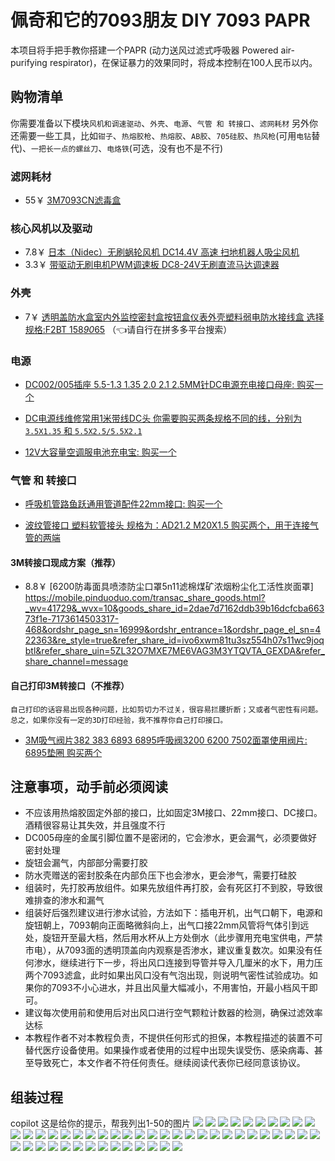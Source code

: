 # 佩奇和它的7093朋友 DIY 7093 PAPR

本项目将手把手教你搭建一个PAPR (动力送风过滤式呼吸器 Powered air-purifying respirator)，在保证暴力的效果同时，将成本控制在100人民币以内。

## 购物清单

你需要准备以下模块`风机和调速驱动`、`外壳`、`电源`、`气管 和 转接口`、`滤网耗材`
另外你还需要一些工具，比如`钳子`、`热熔胶枪`、`热熔胶`、`AB胶`、`705硅胶`、`热风枪`(可用`电钻`替代)、`一把长一点的螺丝刀`、`电烙铁`(可选，没有也不是不行)

### 滤网耗材

- 55￥ [3M7093CN滤毒盒](https://mobile.pinduoduo.com/transac_share_goods.html?_wv=41729&_wvx=10&goods_share_id=2dae7d7162ddb39b16dcfcba66373f1e-5173615188863-468&ordshr_page_sn=16999&ordshr_entrance=1&ordshr_page_el_sn=422363&re_style=true&refer_share_id=rtnezhjymukfn7jihv9mg0x7sfiy0ht8&refer_share_uin=5ZL32O7MXE7ME6VAG3M3YTQVTA_GEXDA&refer_share_channel=message)

### 核心风机以及驱动

- 7.8￥ [日本（Nidec）无刷蜗轮风机 DC14.4V 高速 扫地机器人吸尘风机](https://item.taobao.com/item.htm?spm=a1z09.2.0.0.9c0d2e8dZHmP4H&id=718315362174&_u=32d3muenbf90)
- 3.3￥ [带驱动无刷电机PWM调速板 DC8-24V无刷直流马达调速器](https://item.taobao.com/item.htm?spm=a1z09.2.0.0.9c0d2e8dZHmP4H&id=676307415459&_u=32d3muen34d2)

### 外壳

- 7￥ [透明盖防水盒室内外监控密封盒按钮盒仪表外壳塑料弱电防水接线盒 选择规格:F2BT 158*90*65](https://mobile.pinduoduo.com/transac_share_goods.html?_wv=41729&_wvx=10&goods_share_id=2dae7d7162ddb39b16dcfcba66373f1e-6173614017119-468&ordshr_page_sn=16999&ordshr_entrance=1&ordshr_page_el_sn=422363&re_style=true&refer_share_id=8zc3sig5n9uhu5nj7y0ai5rfexfm27jz&refer_share_uin=5ZL32O7MXE7ME6VAG3M3YTQVTA_GEXDA&refer_share_channel=message&has_check_gray=true&_x_share_id=8zc3sig5n9uhu5nj7y0ai5rfexfm27jz&refer_page_name=transac_share_goods&refer_page_id=889990_1688378839958_lhy7rp7nt4&refer_page_sn=889990) （👈请自行在拼多多平台搜索）

### 电源

- [DC002/005插座 5.5-1.3 1.35 2.0 2.1 2.5MM针DC电源充电接口母座: 购买一个](https://item.taobao.com/item.htm?spm=a21n57.1.0.0.4cd6523cXdlo5y&id=596616901501&ns=1&abbucket=0#detail)


- [DC电源线维修常用1米带线DC头 你需要购买两条规格不同的线，分别为`3.5X1.35` 和 `5.5X2.5/5.5X2.1`](D41729%26_wvx%3D10%26goods_share_id%3D2dae7d7162ddb39b16dcfcba66373f1e-3173614626821-468%26ordshr_page_sn%3D16999%26ordshr_entrance%3D1%26ordshr_page_el_sn%3D422363%26re_style%3Dtrue%26refer_share_id%3Dsma7jzfm31iuyaoho817l8i5vo41ig4b%26refer_share_uin%3D5ZL32O7MXE7ME6VAG3M3YTQVTA_GEXDA%26refer_share_channel%3Dmessage&_x_share_id=sma7jzfm31iuyaoho817l8i5vo41ig4b&refer_page_name=transac_share_goods&refer_page_id=889990_1688379440755_fuu6cvkwks&refer)

- [12V大容量空调服电池充电宝: 购买一个](https://mobile.pinduoduo.com/transac_share_goods.html?_wv=41729&_wvx=10&goods_share_id=2dae7d7162ddb39b16dcfcba66373f1e-2172594334630-468&ordshr_page_sn=16999&ordshr_entrance=1&ordshr_page_el_sn=422363&re_style=true&refer_share_id=2sv3rz2oiimy2hxm88dnesktf5qpmnix&refer_share_uin=5ZL32O7MXE7ME6VAG3M3YTQVTA_GEXDA&refer_share_channel=message&has_check_gray=true&_x_share_id=2sv3rz2oiimy2hxm88dnesktf5qpmnix&refer_page_name=transac_share_goods&refer_page_id=889990_1687359143742_4uaaw0i8wx&refer_page_sn=889990)

### 气管 和 转接口

- [呼吸机管路鱼跃通用管道配件22mm接口: 购买一个](https://mobile.yangkeduo.com/goods.html?goods_id=31158500752&page_from=101&pxq_secret_key=LIBAB7G7ZWJC2QDB6FITPSSBI4IXNYEOZ7FJIALNUABT4K65SV5Q&_oak_share_snapshot_num=1980&_oak_share_time=1687356648&share_uin=5ZL32O7MXE7ME6VAG3M3YTQVTA_GEXDA&refer_share_id=77af9e1041f14933ad3809d51c723c15&refer_share_uin=5ZL32O7MXE7ME6VAG3M3YTQVTA_GEXDA&refer_share_channel=copy_link&refer_share_form=text)

- [波纹管接口 塑料软管接头 规格为：AD21.2 M20X1.5 购买两个，用于连接气管的两端](https://mobile.pinduoduo.com/transac_share_goods.html?_wv=41729&_wvx=10&goods_share_id=2dae7d7162ddb39b16dcfcba66373f1e-3173614999076-468&ordshr_page_sn=16999&ordshr_entrance=1&ordshr_page_el_sn=422363&re_style=true&refer_share_id=gqo6vznis9v55fgmobny96v37shb1pvp&refer_share_uin=5ZL32O7MXE7ME6VAG3M3YTQVTA_GEXDA&refer_share_channel=message)

#### 3M转接口现成方案（推荐）
- 8.8￥ [6200防毒面具喷漆防尘口罩5n11滤棉煤矿浓烟粉尘化工活性炭面罩]
https://mobile.pinduoduo.com/transac_share_goods.html?_wv=41729&_wvx=10&goods_share_id=2dae7d7162ddb39b16dcfcba66373f1e-7173614503317-468&ordshr_page_sn=16999&ordshr_entrance=1&ordshr_page_el_sn=422363&re_style=true&refer_share_id=ivo6xwm81tu3sz554h07s11wc9joqbtl&refer_share_uin=5ZL32O7MXE7ME6VAG3M3YTQVTA_GEXDA&refer_share_channel=message

#### 自己打印3M转接口（不推荐）
    自己打印的话容易出现各种问题，比如剪切力不过关，很容易拦腰折断；又或者气密性有问题。总之，如果你没有一定的3D打印经验，我不推荐你自己打印接口。

- [3M吸气阀片382 383 6893 6895呼吸阀3200 6200 7502面罩使用阀片: 6895垫圈 购买两个](https://item.taobao.com/item.htm?spm=a1z09.2.0.0.2ea82e8dwzGkS1&id=673407766279&_u=l2d3muen11c7)

## 注意事项，动手前必须阅读

- 不应该用热熔胶固定外部的接口，比如固定3M接口、22mm接口、DC接口。酒精很容易让其失效，并且强度不行
- DC005母座的金属引脚位置不是密闭的，它会渗水，更会漏气，必须要做好密封处理
- 旋钮会漏气，内部部分需要打胶
- 防水壳赠送的密封胶条在内部负压下也会渗水，更会渗气，需要打硅胶
- 组装时，先打胶再放组件。如果先放组件再打胶，会有死区打不到胶，导致很难排查的渗水和漏气
- 组装好后强烈建议进行渗水试验，方法如下：插电开机，出气口朝下，电源和旋钮朝上，7093朝向正面略微斜向上，出气口接22mm风管将气体引到远处，旋钮开至最大档，然后用水杯从上方处倒水（此步骤用充电宝供电，严禁市电），从7093面的透明顶盖向内观察是否渗水，建议重复数次。如果没有任何渗水，继续进行下一步，将出风口连接到导管并导入几厘米的水下，用力压两个7093滤盒，此时如果出风口没有气泡出现，则说明气密性试验成功。如果你的7093不小心进水，并且出风量大幅减小，不用害怕，开最小档风干即可。
- 建议每次使用前和使用后对出风口进行空气颗粒计数器的检测，确保过滤效率达标
- 本教程作者不对本教程负责，不提供任何形式的担保，本教程描述的装置不可替代医疗设备使用。如果操作或者使用的过程中出现失误受伤、感染病毒、甚至导致死亡，本文作者不符任何责任。继续阅读代表你已经同意该协议。

## 组装过程

copilot 这是给你的提示，帮我列出1-50的图片
![](img/1.jpg)
![](img/2.jpg)
![](img/3.jpg)
![](img/4.jpg)
![](img/5.jpg)
![](img/6.jpg)
![](img/7.jpg)
![](img/8.jpg)
![](img/9.jpg)
![](img/10.jpg)
![](img/11.jpg)
![](img/12.jpg)
![](img/13.jpg)
![](img/14.jpg)
![](img/15.jpg)
![](img/17.jpg)
![](img/18.jpg)
![](img/19.jpg)
![](img/20.jpg)
![](img/21.jpg)
![](img/22.jpg)
![](img/23.jpg)
![](img/24.jpg)
![](img/25.jpg)
![](img/26.jpg)
![](img/27.jpg)
![](img/28.jpg)
![](img/29.jpg)
![](img/30.jpg)
![](img/31.jpg)
![](img/32.jpg)
![](img/33.jpg)
![](img/34.jpg)
![](img/35.jpg)
![](img/36.jpg)
![](img/37.jpg)
![](img/38.jpg)
![](img/39.jpg)
![](img/40.jpg)
![](img/41.jpg)
![](img/42.jpg)
![](img/43.jpg)
![](img/44.jpg)
![](img/45.jpg)
![](img/46.jpg)
![](img/47.jpg)
![](img/48.jpg)
![](img/49.jpg)
![](img/50.jpg)

